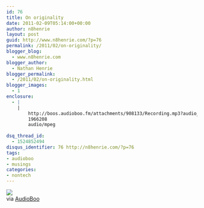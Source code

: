 ```yaml
---
id: 76
title: On originality
date: 2011-02-09T05:14:00+00:00
author: n8henrie
layout: post
guid: http://www.n8henrie.com/?p=76
permalink: /2011/02/on-originality/
blogger_blog:
  - www.n8henrie.com
blogger_author:
  - Nathan Henrie
blogger_permalink:
  - /2011/02/on-originality.html
blogger_images:
  - 1
enclosure:
  - |
    |
        http://boos.audioboo.fm/attachments/908133/Recording.mp3?audio_clip_id=273732
        1966208
        audio/mpeg
        
dsq_thread_id:
  - 1524852494
disqus_identifier: 76 http://n8henrie.com/?p=76
tags:
- audioboo
- musings
categories:
- nontech
---
```

<div>
  <img src="{{ site.url }}/uploads/2012/09/4FBFF85A-08AE-448D-85E0-7E23FCBCF68A-2583-000003A7A46EE95A1.jpg" /><br /> 
  
  <div>
    via <a href="http://audioboo.fm/boos/273732-on-originality">AudioBoo</a>
  </div>
</div>

<div>
</div>